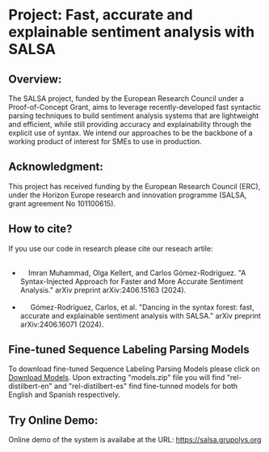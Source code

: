 # Project: Fast, accurate and explainable sentiment analysis with SALSA

## Overview:
The SALSA project, funded by the European Research Council under a Proof-of-Concept Grant, aims to leverage recently-developed fast syntactic parsing techniques to build sentiment analysis systems that are lightweight and efficient, while still providing accuracy and explainability through the explicit use of syntax. We intend our approaches to be the backbone of a working product of interest for SMEs to use in production.

## Acknowledgment:
This project has received funding by the European Research Council (ERC), under the Horizon Europe research
and innovation programme (SALSA, grant agreement No 101100615).

## How to cite?
If you use our code in research please cite our reseach artile:
<ul>
  <li>
    Imran Muhammad, Olga Kellert, and Carlos Gómez-Rodríguez. "A Syntax-Injected Approach for Faster and More Accurate Sentiment Analysis." arXiv preprint arXiv:2406.15163 (2024).
  </li>
   <li>
     Gómez-Rodríguez, Carlos, et al. "Dancing in the syntax forest: fast, accurate and explainable sentiment analysis with SALSA." arXiv preprint arXiv:2406.16071 (2024).
   </li>
</ul>

## Fine-tuned Sequence Labeling Parsing Models
To download fine-tuned Sequence Labeling Parsing Models please click on <a href="https://www.grupolys.org/~imran/models.zip" target="_blank">Download Models</a>. Upon extracting "models.zip" file you will find "rel-distilbert-en" and "rel-distilbert-es" find fine-tunned models for both English and Spanish respectively.

## Try Online Demo:
Online demo of the system is availabe at the URL: <a href="https://salsa.grupolys.org/" target="_blank">https://salsa.grupolys.org</a>
